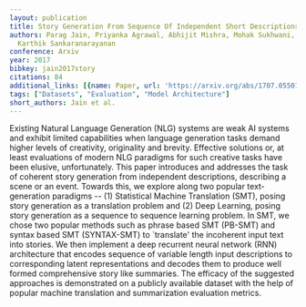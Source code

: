 ```yaml
---
layout: publication
title: Story Generation From Sequence Of Independent Short Descriptions
authors: Parag Jain, Priyanka Agrawal, Abhijit Mishra, Mohak Sukhwani, Anirban Laha,
  Karthik Sankaranarayanan
conference: Arxiv
year: 2017
bibkey: jain2017story
citations: 84
additional_links: [{name: Paper, url: 'https://arxiv.org/abs/1707.05501'}]
tags: ["Datasets", "Evaluation", "Model Architecture"]
short_authors: Jain et al.
---
```

Existing Natural Language Generation (NLG) systems are weak AI systems and
exhibit limited capabilities when language generation tasks demand higher
levels of creativity, originality and brevity. Effective solutions or, at least
evaluations of modern NLG paradigms for such creative tasks have been elusive,
unfortunately. This paper introduces and addresses the task of coherent story
generation from independent descriptions, describing a scene or an event.
Towards this, we explore along two popular text-generation paradigms -- (1)
Statistical Machine Translation (SMT), posing story generation as a translation
problem and (2) Deep Learning, posing story generation as a sequence to
sequence learning problem. In SMT, we chose two popular methods such as phrase
based SMT (PB-SMT) and syntax based SMT (SYNTAX-SMT) to `translate' the
incoherent input text into stories. We then implement a deep recurrent neural
network (RNN) architecture that encodes sequence of variable length input
descriptions to corresponding latent representations and decodes them to
produce well formed comprehensive story like summaries. The efficacy of the
suggested approaches is demonstrated on a publicly available dataset with the
help of popular machine translation and summarization evaluation metrics.
